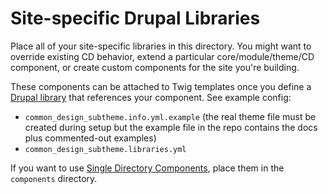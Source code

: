 # Site-specific Drupal Libraries

Place all of your site-specific libraries in this directory. You might want to override existing CD behavior, extend a particular core/module/theme/CD component, or create custom components for the site you're building.

These components can be attached to Twig templates once you define a [Drupal library][drupal-libraries] that references your component. See example config:

- `common_design_subtheme.info.yml.example` (the real theme file must be created during setup but the example file in the repo contains the docs plus commented-out examples)
- `common_design_subtheme.libraries.yml`

If you want to use [Single Directory Components][sdc], place them in the `components` directory.

  [drupal-libraries]: https://www.drupal.org/docs/theming-drupal/adding-assets-css-js-to-a-drupal-theme-via-librariesyml
  [sdc]: https://www.drupal.org/project/sdc
